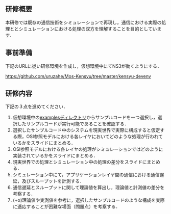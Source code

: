 ## 研修概要

本研修では既存の通信技術をシミュレーションで再現し，通信における実際の処理ととシミュレーションにおける処理の双方を理解することを目的としています．

## 事前準備

下記のURLに従い研修環境を作成し，仮想環境中にてNS3が動くようにする．

https://github.com/uruzahe/Mos-Kensyu/tree/master/kensyu-devenv

## 研修内容

下記の３点を進めてください．

1. 仮想環境中の[examplesディレクトリ](https://github.com/nsnam/ns-3-dev-git/tree/master/examples)からサンプルコードを一つ選択し，選択したサンプルコードが実行可能であることを確認する．
2. 選択したサンプルコード中のシステムを現実世界で実際に構成すると仮定する際，OSI参照モデルにおける各レイヤにおいてどのような処理が行われているかをスライドにまとめる．
3. OSI参照モデルにおける各レイヤの処理がシミュレーションではどのように実装されているかをスライドにまとめる．
4. 現実世界での処理とシミュレーション中の処理の差分をスライドにまとめる．
5. シミュレーション中にて，アプリケーションレイヤ間の通信における通信遅延，及びスループットを計測する．
6. 通信遅延とスループットに関して理論値を算出し，理論値と計測値の差分を考察する．
7. (+α)理論値や実測値を参考に，選択したサンプルコードのような構成を実際に適応することが困難な場面（問題点）を考察する．
